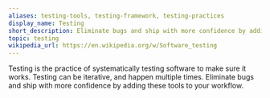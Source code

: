 ```yaml
---
aliases: testing-tools, testing-framework, testing-practices
display_name: Testing
short_description: Eliminate bugs and ship with more confidence by adding these tools to your workflow.
topic: testing
wikipedia_url: https://en.wikipedia.org/w/Software_testing
---
```

Testing is the practice of systematically testing software to make sure it works. Testing can be iterative, and happen multiple times.
Eliminate bugs and ship with more confidence by adding these tools to your workflow.
